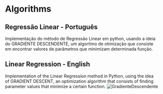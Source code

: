 # Algorithms 
## Regressão Linear - Português

Implementação do método de Regressão Linear em python, usando a ideia do GRADIENTE DESCENDENTE, um algoritmo de otimização que consiste em encontrar valores de parâmetros que minimizam determinada função. 

## Linear Regression - English
Implementation of the Linear Regression method in Python, using the idea of GRADIENT DESCENT, an optimization algorithm that consists of finding parameter values that minimize a certain function.
![GradienteDescendente](https://user-images.githubusercontent.com/130702330/232258727-f716e916-b2f6-46ad-b59a-d8ae4727736e.jpg)
